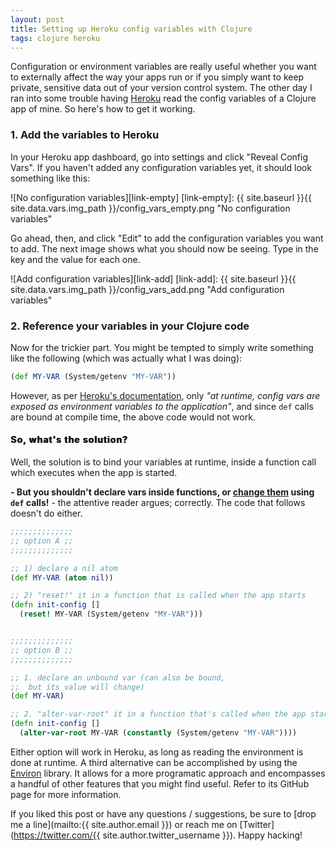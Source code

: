 ```yaml
---
layout: post
title: Setting up Heroku config variables with Clojure
tags: clojure heroku
---
```


Configuration or environment variables are really useful whether you want to externally affect the way your apps run or if you simply want to keep private, sensitive data out of your version control system. The other day I ran into some trouble having [Heroku](https://www.heroku.com/) read the config variables of a Clojure app of mine. So here's how to get it working.

<!--more-->

### 1. Add the variables to Heroku

In your Heroku app dashboard, go into settings and click "Reveal Config Vars". If you haven't added any configuration variables yet, it should look something like this:

![No configuration variables][link-empty]
[link-empty]: {{ site.baseurl }}{{ site.data.vars.img_path }}/config_vars_empty.png "No configuration variables"

Go ahead, then, and click "Edit" to add the configuration variables you want to add. The next image shows what you should now be seeing. Type in the key and the value for each one.

![Add configuration variables][link-add]
[link-add]: {{ site.baseurl }}{{ site.data.vars.img_path }}/config_vars_add.png "Add configuration variables"

### 2. Reference your variables in your Clojure code

Now for the trickier part. You might be tempted to simply write something like the following (which was actually what I was doing):

```Clojure
(def MY-VAR (System/getenv "MY-VAR"))
```
However, as per [Heroku's documentation](https://devcenter.heroku.com/articles/getting-started-with-clojure#define-config-vars), only *"at runtime, config vars are exposed as environment variables to the application"*, and since `def` calls are bound at compile time, the above code would not work.

<h4 style="text-shadow: 1px 0 #000;letter-spacing: 1px;"> So, what's the solution?</h4>

Well, the solution is to bind your variables at runtime, inside a function call which executes when the app is started.

**- But you shouldn't declare vars inside functions, or [change them](https://github.com/bbatsov/clojure-style-guide#alter-var) using `def` calls!** - the attentive reader argues; correctly. The code that follows doesn't do either.

```Clojure
;;;;;;;;;;;;;;
;; option A ;;
;;;;;;;;;;;;;;

;; 1) declare a nil atom
(def MY-VAR (atom nil))

;; 2) "reset!" it in a function that is called when the app starts
(defn init-config []
  (reset! MY-VAR (System/getenv "MY-VAR")))


;;;;;;;;;;;;;;
;; option B ;;
;;;;;;;;;;;;;;

;; 1. declare an unbound var (can also be bound,
;;  but its value will change)
(def MY-VAR)

;; 2. "alter-var-root" it in a function that's called when the app starts
(defn init-config []
  (alter-var-root MY-VAR (constantly (System/getenv "MY-VAR"))))
```

Either option will work in Heroku, as long as reading the environment is done at runtime. A third alternative can be accomplished by using the [Environ](https://github.com/weavejester/environ) library. It allows for a more programatic approach and encompasses a handful of other features that you might find useful. Refer to its GitHub page for more information.

If you liked this post or have any questions / suggestions, be sure to [drop me a line](mailto:{{ site.author.email }}) or reach me on [Twitter](https://twitter.com/{{ site.author.twitter_username }}). Happy hacking!
